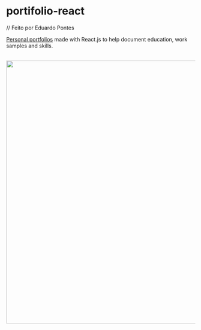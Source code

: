 # portifolio-react
// Feito por Eduardo Pontes

<a href="https://eduardopontes.netlify.app/">Personal portfolios</a> made with React.js to help document education, work samples and skills. 

<br>

<div align="center">
    <img src="https://user-images.githubusercontent.com/64506852/188530549-0d2e84eb-a859-471e-9ea9-b1de0a79070f.jpg" height="700px"/>
</div>

